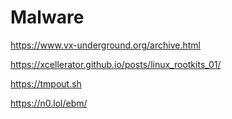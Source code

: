 # Malware

https://www.vx-underground.org/archive.html

https://xcellerator.github.io/posts/linux_rootkits_01/

https://tmpout.sh

https://n0.lol/ebm/
